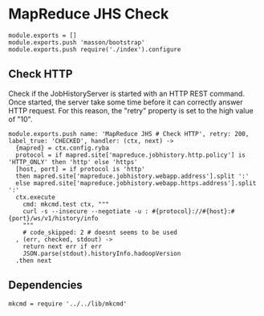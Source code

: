 

# MapReduce JHS Check

    module.exports = []
    module.exports.push 'masson/bootstrap'
    module.exports.push require('./index').configure

## Check HTTP

Check if the JobHistoryServer is started with an HTTP REST command. Once
started, the server take some time before it can correctly answer HTTP request.
For this reason, the "retry" property is set to the high value of "10".

    module.exports.push name: 'MapReduce JHS # Check HTTP', retry: 200, label_true: 'CHECKED', handler: (ctx, next) ->
      {mapred} = ctx.config.ryba
      protocol = if mapred.site['mapreduce.jobhistory.http.policy'] is 'HTTP_ONLY' then 'http' else 'https'
      [host, port] = if protocol is 'http'
      then mapred.site['mapreduce.jobhistory.webapp.address'].split ':'
      else mapred.site['mapreduce.jobhistory.webapp.https.address'].split ':'
      ctx.execute
        cmd: mkcmd.test ctx, """
        curl -s --insecure --negotiate -u : #{protocol}://#{host}:#{port}/ws/v1/history/info
        """
        # code_skipped: 2 # doesnt seems to be used
      , (err, checked, stdout) ->
        return next err if err
        JSON.parse(stdout).historyInfo.hadoopVersion
      .then next

## Dependencies

    mkcmd = require '../../lib/mkcmd'
